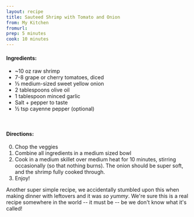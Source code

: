 ```yaml
---
layout: recipe
title: Sauteed Shrimp with Tomato and Onion
from: My Kitchen
fromurl: 
prep: 5 minutes
cook: 10 minutes
---
```


#### Ingredients:

* ~10 oz raw shrimp
* 7-8 grape or cherry tomatoes, diced
* ⅓ medium-sized sweet yellow onion
* 2 tablespoons olive oil
* 1 tablespoon minced garlic
* Salt + pepper to taste
* ½ tsp cayenne pepper (optional)

<br>

#### Directions:

0. Chop the veggies
1. Combine all ingredients in a medium sized bowl
2. Cook in a medium skillet over medium heat for 10 minutes, stirring occasionally (so that nothing burns). The onion should be super soft, and the shrimp fully cooked through.
3. Enjoy!

Another super simple recipe, we accidentally stumbled upon this when making dinner with leftovers and it was *so yummy*. We're sure this is a real recipe somewhere in the world -- it must be -- be we don't know what it's called!
